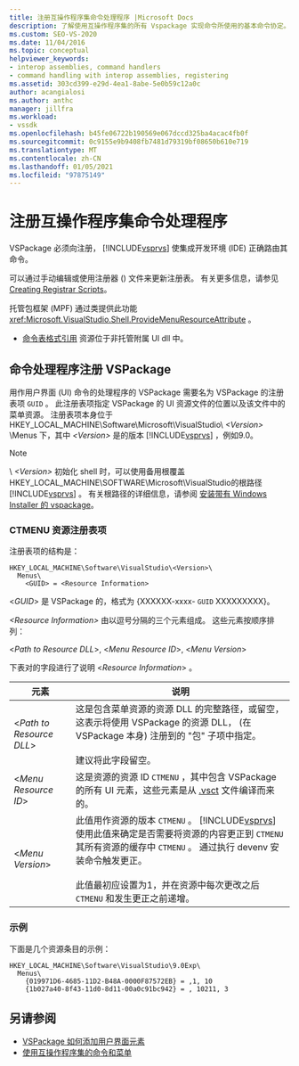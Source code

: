 ```yaml
---
title: 注册互操作程序集命令处理程序 |Microsoft Docs
description: 了解使用互操作程序集的所有 Vspackage 实现命令所使用的基本命令协定。
ms.custom: SEO-VS-2020
ms.date: 11/04/2016
ms.topic: conceptual
helpviewer_keywords:
- interop assemblies, command handlers
- command handling with interop assemblies, registering
ms.assetid: 303cd399-e29d-4ea1-8abe-5e0b59c12a0c
author: acangialosi
ms.author: anthc
manager: jillfra
ms.workload:
- vssdk
ms.openlocfilehash: b45fe06722b190569e067dccd325ba4acac4fb0f
ms.sourcegitcommit: 0c9155e9b9408fb7481d79319bf08650b610e719
ms.translationtype: MT
ms.contentlocale: zh-CN
ms.lasthandoff: 01/05/2021
ms.locfileid: "97875149"
---
```

# <a name="registering-interop-assembly-command-handlers"></a>注册互操作程序集命令处理程序
VSPackage 必须向注册， [!INCLUDE[vsprvs](../../code-quality/includes/vsprvs_md.md)] 使集成开发环境 (IDE) 正确路由其命令。

 可以通过手动编辑或使用注册器 () 文件来更新注册表。 有关更多信息，请参见 [Creating Registrar Scripts](/cpp/atl/creating-registrar-scripts)。

 托管包框架 (MPF) 通过类提供此功能 <xref:Microsoft.VisualStudio.Shell.ProvideMenuResourceAttribute> 。

- [命令表格式引用](/previous-versions/bb164647(v=vs.100)) 资源位于非托管附属 UI dll 中。

## <a name="command-handler-registration-of-a-vspackage"></a>命令处理程序注册 VSPackage
 用作用户界面 (UI) 命令的处理程序的 VSPackage 需要名为 VSPackage 的注册表项 `GUID` 。 此注册表项指定 VSPackage 的 UI 资源文件的位置以及该文件中的菜单资源。 注册表项本身位于 HKEY_LOCAL_MACHINE\Software\Microsoft\VisualStudio\\ *\<Version>* \Menus 下，其中 *\<Version>* 是的版本 [!INCLUDE[vsprvs](../../code-quality/includes/vsprvs_md.md)] ，例如9.0。

> [!NOTE]
> \\ *\<Version>* 初始化 shell 时，可以使用备用根覆盖 HKEY_LOCAL_MACHINE\SOFTWARE\Microsoft\VisualStudio的根路径 [!INCLUDE[vsprvs](../../code-quality/includes/vsprvs_md.md)] 。 有关根路径的详细信息，请参阅 [安装带有 Windows Installer 的 vspackage](../../extensibility/internals/installing-vspackages-with-windows-installer.md)。

### <a name="the-ctmenu-resource-registry-entry"></a>CTMENU 资源注册表项
 注册表项的结构是：

```
HKEY_LOCAL_MACHINE\Software\VisualStudio\<Version>\
  Menus\
    <GUID> = <Resource Information>
```

 \<*GUID*> 是 VSPackage 的，格式为 {XXXXXX-xxxx- `GUID` XXXXXXXXX}。

 *\<Resource Information>* 由以逗号分隔的三个元素组成。 这些元素按顺序排列：

 \<*Path to Resource DLL*>, \<*Menu Resource ID*>, \<*Menu Version*>

 下表对的字段进行了说明 \<*Resource Information*> 。

| 元素 | 说明 |
|---------------------------| - |
| \<*Path to Resource DLL*> | 这是包含菜单资源的资源 DLL 的完整路径，或留空，这表示将使用 VSPackage 的资源 DLL， (在 VSPackage 本身) 注册到的 "包" 子项中指定。<br /><br /> 建议将此字段留空。 |
| \<*Menu Resource ID*> | 这是资源的资源 ID `CTMENU` ，其中包含 VSPackage 的所有 UI 元素，这些元素是从 [.vsct](../../extensibility/internals/visual-studio-command-table-dot-vsct-files.md) 文件编译而来的。 |
| \<*Menu Version*> | 此值用作资源的版本 `CTMENU` 。 [!INCLUDE[vsprvs](../../code-quality/includes/vsprvs_md.md)] 使用此值来确定是否需要将资源的内容更正到 `CTMENU` 其所有资源的缓存中 `CTMENU` 。 通过执行 devenv 安装命令触发更正。<br /><br /> 此值最初应设置为1，并在资源中每次更改之后 `CTMENU` 和发生更正之前递增。 |

### <a name="example"></a>示例
 下面是几个资源条目的示例：

```
HKEY_LOCAL_MACHINE\Software\VisualStudio\9.0Exp\
  Menus\
    {019971D6-4685-11D2-B48A-0000F87572EB} = ,1, 10
    {1b027a40-8f43-11d0-8d11-00a0c91bc942} = , 10211, 3
```

## <a name="see-also"></a>另请参阅
- [VSPackage 如何添加用户界面元素](../../extensibility/internals/how-vspackages-add-user-interface-elements.md)
- [使用互操作程序集的命令和菜单](../../extensibility/internals/commands-and-menus-that-use-interop-assemblies.md)